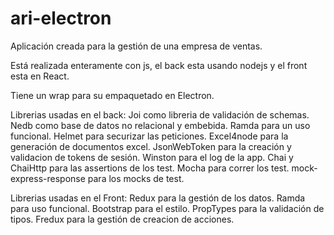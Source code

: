 # ari-electron
Aplicación creada para la gestión de una empresa de ventas.

Está realizada enteramente con js, el back esta usando nodejs y el front esta en React.

Tiene un wrap para su empaquetado en Electron.

Librerias usadas en el back:
Joi como libreria de validación de schemas.
Nedb como base de datos no relacional y embebida.
Ramda para un uso funcional.
Helmet para securizar las peticiones.
Excel4node para la generación de documentos excel.
JsonWebToken para la creación y validacion de tokens de sesión.
Winston para el log de la app.
Chai y ChaiHttp para las assertions de los test.
Mocha para correr los test.
mock-express-response para los mocks de test.

Librerias usadas en el Front:
Redux para la gestión de los datos.
Ramda para uso funcional.
Bootstrap para el estilo.
PropTypes para la validación de tipos.
Fredux para la gestión de creacion de acciones.

